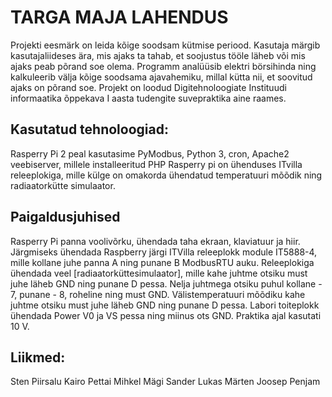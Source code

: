 # TARGA MAJA LAHENDUS

Projekti eesmärk on leida kõige soodsam kütmise periood. Kasutaja märgib kasutajaliideses ära, mis ajaks ta tahab, et soojustus tööle läheb või mis ajaks peab põrand soe olema. Programm analüüsib elektri börsihinda ning kalkuleerib välja kõige soodsama ajavahemiku, millal kütta nii, et soovitud ajaks on põrand soe.
Projekt on loodud Digitehnoloogiate Instituudi informaatika õppekava I aasta tudengite suvepraktika aine raames.

## Kasutatud tehnoloogiad:
Rasperry Pi 2 peal kasutasime PyModbus, Python 3, cron, Apache2 veebiserver, millele installeeritud PHP
Rasperry pi on ühenduses ITvilla releeplokiga, mille külge on omakorda ühendatud temperatuuri mõõdik ning radiaatorkütte simulaator.

## Paigaldusjuhised
Rasperry Pi panna voolivõrku, ühendada taha ekraan, klaviatuur ja hiir. Järgmiseks ühendada Raspberry järgi ITVilla releeplokk module IT5888-4, mille kollane juhe panna A ning punane B ModbusRTU auku. Releeplokiga ühendada veel [radiaatorküttesimulaator], mille kahe juhtme otsiku must juhe läheb GND ning punane D pessa. Nelja juhtmega otsiku puhul kollane - 7, punane - 8, roheline ning must GND. Välistemperatuuri mõõdiku kahe juhtme otsiku must juhe läheb GND ning punane D pessa. Labori toiteplokk ühendada Power V0 ja VS pessa ning miinus ots GND. Praktika ajal kasutati 10 V.

## Liikmed:
Sten Piirsalu
Kairo Pettai
Mihkel Mägi
Sander Lukas
Märten Joosep Penjam

